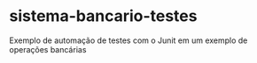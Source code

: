 # sistema-bancario-testes
Exemplo de automação de testes com o Junit em um exemplo de operações bancárias
